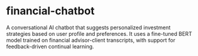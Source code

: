# financial-chatbot

A conversational AI chatbot that suggests personalized investment strategies based on user profile and preferences. It uses a fine-tuned BERT model trained on financial advisor-client transcripts, with support for feedback-driven continual learning.
